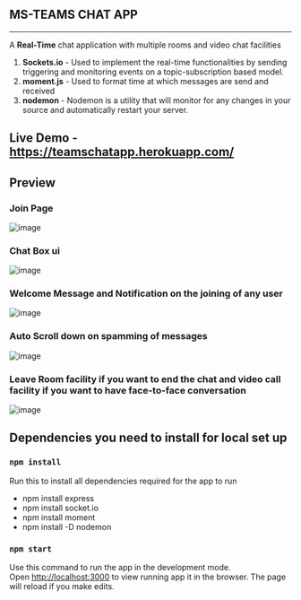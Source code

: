 MS-TEAMS CHAT APP
-----------------------------
-----------------------------
A **Real-Time** chat application with multiple rooms and video chat facilities
1. **Sockets.io** - Used to implement the real-time functionalities by sending triggering and monitoring events on a topic-subscription based model.
2. **moment.js** - Used to format time at which messages are send and received
3. **nodemon** - Nodemon is a utility that will monitor for any changes in your source and automatically restart your server.
## **Live Demo** - https://teamschatapp.herokuapp.com/
## Preview 
### Join Page
![image](https://user-images.githubusercontent.com/69220037/124859195-10ea1c80-dfcd-11eb-90aa-936461334dff.png)

### Chat Box ui
![image](https://user-images.githubusercontent.com/69220037/124859450-95d53600-dfcd-11eb-98e3-3d25bb847411.png)

### Welcome Message and Notification on the joining of any user
![image](https://user-images.githubusercontent.com/69220037/124859691-fa909080-dfcd-11eb-8d64-e07e5def0d39.png)

### Auto Scroll down on spamming of messages
![image](https://user-images.githubusercontent.com/69220037/124860019-8b676c00-dfce-11eb-9eb4-e60650c575cc.png)

### Leave Room facility if you want to end the chat and video call facility if you want to have face-to-face conversation 
![image](https://user-images.githubusercontent.com/69220037/124860369-28c2a000-dfcf-11eb-8c11-f2794e58a3cb.png)

## Dependencies you need to install for local set up
### `npm install`
Run this to install all dependencies required for the app to run
<ul>
  <li>npm install express</li>
  <li>npm install socket.io</li>
  <li>npm install moment</li>
  <li>npm install -D nodemon</li>
</ul>

### `npm start`
Use this command to run the app in the development mode.<br />
Open [http://localhost:3000](http://localhost:3000) to view running app it in the browser. 
The page will reload if you make edits.<br />
